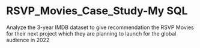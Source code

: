 # RSVP_Movies_Case_Study-My SQL
Analyze the 3-year IMDB dataset to give recommendation the RSVP Movies for their next project which they are planning to launch for the global audience in 2022
